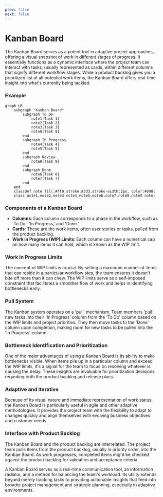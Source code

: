 ```yaml
---
prev: false
next: false
---
```


# Kanban Board

The Kanban Board serves as a potent tool in adaptive project approaches, offering a visual snapshot of work in different stages of progress. It essentially functions as a dynamic interface where the project team can interact with tasks, usually represented as cards, within different columns that signify different workflow stages. While a product backlog gives you a prioritized list of all potential work items, the Kanban Board offers real-time insight into what's currently being tackled.

### Example

```mermaid
graph LR
    subgraph "Kanban Board"
        subgraph To Do
            note1[Task 1]
            note2[Task 2]
            note3[Task 3]
            note8[Task 8]
        end
        subgraph In Progress
            note4[Task 4]
            note5[Task 5]
        end
        subgraph Review
            note9[Task 9]
        end
        subgraph Done
            note6[Task 6]
            note7[Task 7]
        end
    end
    classDef note fill:#ff0,stroke:#333,stroke-width:2px, color:#000;
    class note1,note2,note3,note4,note5,note6,note7,note8,note9 note;
```

### Components of a Kanban Board

- **Columns**: Each column corresponds to a phase in the workflow, such as 'To Do,' 'In Progress,' and 'Done.'
- **Cards**: These are the work items, often user stories or tasks, pulled from the product backlog.
- **Work in Progress (WIP) Limits**: Each column can have a numerical cap on how many items it can hold, which is known as the WIP limit.

### Work in Progress Limits

The concept of WIP limits is crucial. By setting a maximum number of items that can reside in a particular workflow step, the team ensures it doesn't bite off more than it can chew. The WIP limits serve as a self-imposed constraint that facilitates a smoother flow of work and helps in identifying bottlenecks early.

### Pull System

The Kanban system operates on a 'pull' mechanism. Team members 'pull' new tasks into their 'In Progress' column from the 'To Do' column based on the WIP limits and project priorities. They then move tasks to the 'Done' column upon completion, making room for new tasks to be pulled into the 'In Progress' column.

### Bottleneck Identification and Prioritization

One of the major advantages of using a Kanban Board is its ability to make bottlenecks visible. When items pile up in a particular column and exceed the WIP limits, it's a signal for the team to focus on resolving whatever is causing the delay. These insights are invaluable for prioritization decisions regarding both the product backlog and release plans.

### Adaptive and Iterative

Because of its visual nature and immediate representation of work status, the Kanban Board is particularly useful in agile and other adaptive methodologies. It provides the project team with the flexibility to adapt to changes quickly and align themselves with evolving business objectives and customer needs.

### Interface with Product Backlog

The Kanban Board and the product backlog are interrelated. The project team pulls items from the product backlog, usually in priority order, into the Kanban Board. As work progresses, completed items might be checked against the product backlog for validation and acceptance criteria.

A Kanban Board serves as a real-time communication tool, an information radiator, and a method for balancing the team's workload. Its utility extends beyond merely tracking tasks to providing actionable insights that feed into broader project management and strategic planning, especially in adaptive environments.
